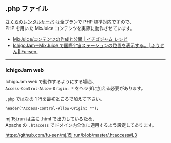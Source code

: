 ## .php ファイル

[さくらのレンタルサーバ](https://www.sakura.ne.jp/) は全プランで PHP 標準対応ですので、\
PHP を用いた MixJuice コンテンツを実際に動作させています。

- [MixJuice/コンテンツの作成と公開 | イチゴジャム レシピ](https://15jamrecipe.jimdofree.com/mixjuice/%E3%82%B3%E3%83%B3%E3%83%86%E3%83%B3%E3%83%84%E3%81%AE%E4%BD%9C%E6%88%90%E3%81%A8%E5%85%AC%E9%96%8B/)
- [IchigoJam＋MixJuice で国際宇宙ステーションの位置を表示する。| ふうせん🎈 Fu-sen.](https://blog.balloon.im/2020/12/ichigojammixjuice-%E3%81%A7%E5%9B%BD%E9%9A%9B%E5%AE%87%E5%AE%99%E3%82%B9%E3%83%86%E3%83%BC%E3%82%B7%E3%83%A7%E3%83%B3%E3%81%AE%E4%BD%8D%E7%BD%AE%E3%82%92%E8%A1%A8%E7%A4%BA%E3%81%99%E3%82%8B/)

___

### IchigoJam web

IchigoJam web で動作するようにする場合、\
`Access-Control-Allow-Origin: *` をヘッダに加える必要があります。

`.php` では次の 1 行を最初ところで加えて下さい。

```
header("Access-Control-Allow-Origin: *");
```

mj.15j.run は主に .html で出力しているため、\
Apache の `.htaccess` でドメイン内全体に適用するよう設定してあります。

<https://github.com/fu-sen/mj.15j.run/blob/master/.htaccess#L3>
